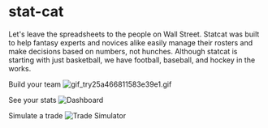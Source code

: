 # stat-cat
Let's leave the spreadsheets to the people on Wall Street. Statcat was built to help fantasy experts and novices alike easily manage their rosters and make decisions based on numbers, not hunches. Although statcat is starting with just basketball, we have football, baseball, and hockey in the works.

Build your team
![gif_try25a466811583e39e1.gif](https://s5.gifyu.com/images/gif_try25a466811583e39e1.gif)


See your stats ![Dashboard](https://gifyu.com/image/vBeY)

Simulate a trade ![Trade Simulator](https://s5.gifyu.com/images/trade_speedup.gif)
